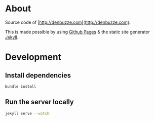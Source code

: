 # About


Source code of [http://denbuzze.com](http://denbuzze.com).

This is made possible by using [Github Pages](http://pages.github.com) & the static site generator [Jekyll](https://github.com/mojombo/jekyll).

# Development

## Install dependencies

```bash
bundle install
```

## Run the server locally

```bash
jekyll serve --watch
```
